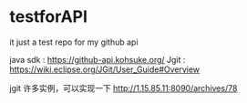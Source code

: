 # testforAPI
it just a test repo for my github api

java sdk : https://github-api.kohsuke.org/
Jgit : https://wiki.eclipse.org/JGit/User_Guide#Overview

jgit 许多实例，可以实现一下 http://1.15.85.11:8090/archives/78
